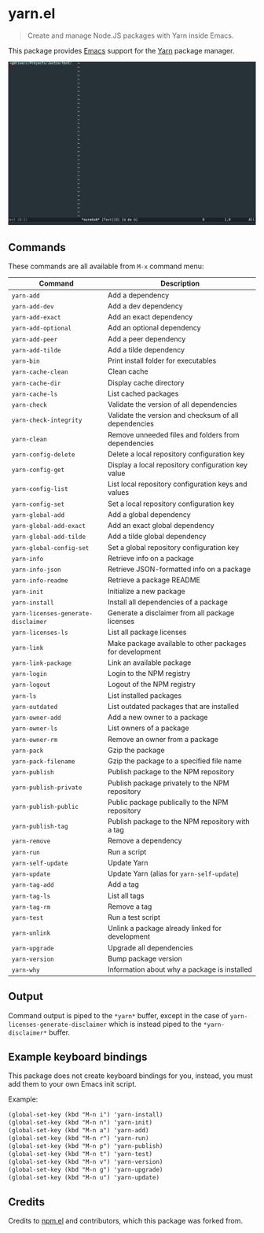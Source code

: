 # yarn.el

> Create and manage Node.JS packages with Yarn inside Emacs.

This package provides [Emacs][emacs] support for the [Yarn][yarn] package manager.

![Demo](./yarn-el-demo.gif?raw=true "Demo")


## Commands

These commands are all available from `M-x` command menu:

| Command                             | Description                                              |
|-------------------------------------|----------------------------------------------------------|
| `yarn-add`                          | Add a dependency                                         |
| `yarn-add-dev`                      | Add a dev dependency                                     |
| `yarn-add-exact`                    | Add an exact dependency                                  |
| `yarn-add-optional`                 | Add an optional dependency                               |
| `yarn-add-peer`                     | Add a peer dependency                                    |
| `yarn-add-tilde`                    | Add a tilde dependency                                   |
| `yarn-bin`                          | Print install folder for executables                     |
| `yarn-cache-clean`                  | Clean cache                                              |
| `yarn-cache-dir`                    | Display cache directory                                  |
| `yarn-cache-ls`                     | List cached packages                                     |
| `yarn-check`                        | Validate the version of all dependencies                 |
| `yarn-check-integrity`              | Validate the version and checksum of all dependencies    |
| `yarn-clean`                        | Remove unneeded files and folders from dependencies      |
| `yarn-config-delete`                | Delete a local repository configuration key              |
| `yarn-config-get`                   | Display a local repository configuration key value       |
| `yarn-config-list`                  | List local repository configuration keys and values      |
| `yarn-config-set`                   | Set a local repository configuration key                 |
| `yarn-global-add`                   | Add a global dependency                                  |
| `yarn-global-add-exact`             | Add an exact global dependency                           |
| `yarn-global-add-tilde`             | Add a tilde global dependency                            |
| `yarn-global-config-set`            | Set a global repository configuration key                |
| `yarn-info`                         | Retrieve info on a package                               |
| `yarn-info-json`                    | Retrieve JSON-formatted info on a package                |
| `yarn-info-readme`                  | Retrieve a package README                                |
| `yarn-init`                         | Initialize a new package                                 |
| `yarn-install`                      | Install all dependencies of a package                    |
| `yarn-licenses-generate-disclaimer` | Generate a disclaimer from all package licenses          |
| `yarn-licenses-ls`                  | List all package licenses                                |
| `yarn-link`                         | Make package available to other packages for development |
| `yarn-link-package`                 | Link an available package                                |
| `yarn-login`                        | Login to the NPM registry                                |
| `yarn-logout`                       | Logout of the NPM registry                               |
| `yarn-ls`                           | List installed packages                                  |
| `yarn-outdated`                     | List outdated packages that are installed                |
| `yarn-owner-add`                    | Add a new owner to a package                             |
| `yarn-owner-ls`                     | List owners of a package                                 |
| `yarn-owner-rm`                     | Remove an owner from a package                           |
| `yarn-pack`                         | Gzip the package                                         |
| `yarn-pack-filename`                | Gzip the package to a specified file name                |
| `yarn-publish`                      | Publish package to the NPM repository                    |
| `yarn-publish-private`              | Publish package privately to the NPM repository          |
| `yarn-publish-public`               | Public package publically to the NPM repository          |
| `yarn-publish-tag`                  | Publish package to the NPM repository with a tag         |
| `yarn-remove`                       | Remove a dependency                                      |
| `yarn-run`                          | Run a script                                             |
| `yarn-self-update`                  | Update Yarn                                              |
| `yarn-update`                       | Update Yarn (alias for `yarn-self-update`)               |
| `yarn-tag-add`                      | Add a tag                                                |
| `yarn-tag-ls`                       | List all tags                                            |
| `yarn-tag-rm`                       | Remove a tag                                             |
| `yarn-test`                         | Run a test script                                        |
| `yarn-unlink`                       | Unlink a package already linked for development          |
| `yarn-upgrade`                      | Upgrade all dependencies                                 |
| `yarn-version`                      | Bump package version                                     |
| `yarn-why`                          | Information about why a package is installed             |


## Output

Command output is piped to the `*yarn*` buffer, except in the case of `yarn-licenses-generate-disclaimer` which is instead piped to the `*yarn-disclaimer*` buffer.


## Example keyboard bindings

This package does not create keyboard bindings for you, instead, you must add them to your own Emacs init script.

Example:

```elisp
(global-set-key (kbd "M-n i") 'yarn-install)
(global-set-key (kbd "M-n n") 'yarn-init)
(global-set-key (kbd "M-n a") 'yarn-add)
(global-set-key (kbd "M-n r") 'yarn-run)
(global-set-key (kbd "M-n p") 'yarn-publish)
(global-set-key (kbd "M-n t") 'yarn-test)
(global-set-key (kbd "M-n v") 'yarn-version)
(global-set-key (kbd "M-n g") 'yarn-upgrade)
(global-set-key (kbd "M-n u") 'yarn-update)
```


## Credits

Credits to [npm.el][npm.el] and contributors, which this package was forked from.


[emacs]: https://www.gnu.org/software/emacs
[yarn]: https://yarnpkg.com
[npm.el]: https://github.com/azer/npm.el
